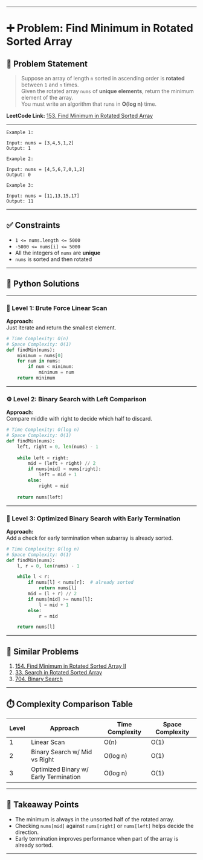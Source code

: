 
---

# ➕ Problem: Find Minimum in Rotated Sorted Array

## 📘 Problem Statement

> Suppose an array of length `n` sorted in ascending order is **rotated** between `1` and `n` times.  
> Given the rotated array `nums` of **unique elements**, return the minimum element of the array.  
> You must write an algorithm that runs in **O(log n)** time.

**LeetCode Link:** [153. Find Minimum in Rotated Sorted Array](https://leetcode.com/problems/find-minimum-in-rotated-sorted-array/)

---

```
Example 1:

Input: nums = [3,4,5,1,2]  
Output: 1

Example 2:

Input: nums = [4,5,6,7,0,1,2]  
Output: 0

Example 3:

Input: nums = [11,13,15,17]  
Output: 11
```

---

## ✅ Constraints

- `1 <= nums.length <= 5000`
- `-5000 <= nums[i] <= 5000`
- All the integers of `nums` are **unique**
- `nums` is sorted and then rotated

---

## 🧠 Python Solutions

---

### 🧪 Level 1: Brute Force Linear Scan

**Approach:**  
Just iterate and return the smallest element.

```python
# Time Complexity: O(n)
# Space Complexity: O(1)
def findMin(nums):
    minimum = nums[0]
    for num in nums:
        if num < minimum:
            minimum = num
    return minimum
```

---

### ⚙️ Level 2: Binary Search with Left Comparison

**Approach:**  
Compare middle with right to decide which half to discard.

```python
# Time Complexity: O(log n)
# Space Complexity: O(1)
def findMin(nums):
    left, right = 0, len(nums) - 1
    
    while left < right:
        mid = (left + right) // 2
        if nums[mid] > nums[right]:
            left = mid + 1
        else:
            right = mid
            
    return nums[left]
```

---

### 🚀 Level 3: Optimized Binary Search with Early Termination

**Approach:**  
Add a check for early termination when subarray is already sorted.

```python
# Time Complexity: O(log n)
# Space Complexity: O(1)
def findMin(nums):
    l, r = 0, len(nums) - 1

    while l < r:
        if nums[l] < nums[r]:  # already sorted
            return nums[l]
        mid = (l + r) // 2
        if nums[mid] >= nums[l]:
            l = mid + 1
        else:
            r = mid

    return nums[l]
```

---

## 🔗 Similar Problems

1. [154. Find Minimum in Rotated Sorted Array II](https://leetcode.com/problems/find-minimum-in-rotated-sorted-array-ii/)
2. [33. Search in Rotated Sorted Array](https://leetcode.com/problems/search-in-rotated-sorted-array/)
3. [704. Binary Search](https://leetcode.com/problems/binary-search/)

---

## ⏱️ Complexity Comparison Table

| Level | Approach                               | Time Complexity | Space Complexity |
|-------|----------------------------------------|-----------------|------------------|
| 1     | Linear Scan                            | O(n)            | O(1)             |
| 2     | Binary Search w/ Mid vs Right          | O(log n)        | O(1)             |
| 3     | Optimized Binary w/ Early Termination  | O(log n)        | O(1)             |

---

## 📌 Takeaway Points

- The minimum is always in the unsorted half of the rotated array.
- Checking `nums[mid]` against `nums[right]` or `nums[left]` helps decide the direction.
- Early termination improves performance when part of the array is already sorted.

---

